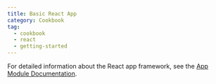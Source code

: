 ```yaml
---
title: Basic React App
category: Cookbook
tag:
  - cookbook
  - react
  - getting-started
---
```


For detailed information about the React app framework, see the [App Module Documentation](/modules/app/).

<!-- @include: ../../../cookbooks/app-react/README.md -->
